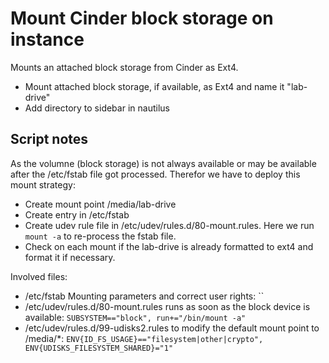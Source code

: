 # Mount Cinder block storage on instance

Mounts an attached block storage from Cinder as Ext4.

- Mount attached block storage, if available, as Ext4 and name it "lab-drive"
- Add directory to sidebar in nautilus

## Script notes

As the volumne (block storage) is not always available or may be available after the /etc/fstab file got processed. Therefor we have to deploy this mount strategy:

- Create mount point /media/lab-drive
- Create entry in /etc/fstab
- Create udev rule file in /etc/udev/rules.d/80-mount.rules. Here we run `mount -a` to re-process the fstab file.
- Check on each mount if the lab-drive is already formatted to ext4 and format it if necessary.

Involved files: 

- /etc/fstab Mounting parameters and correct user rights:
	``
- /etc/udev/rules.d/80-mount.rules runs as soon as the block device is available:
	`SUBSYSTEM=="block", run+="/bin/mount -a"`
- /etc/udev/rules.d/99-udisks2.rules to modify the default mount point to /media/*:
	`ENV{ID_FS_USAGE}=="filesystem|other|crypto", ENV{UDISKS_FILESYSTEM_SHARED}="1"`
